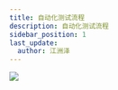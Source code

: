 ```yaml
---
title: 自动化测试流程
description: 自动化测试流程
sidebar_position: 1
last_update:
  author: 江洲泽
---
```


![](@site/static/img/test_img/auto-flow.png)